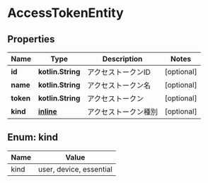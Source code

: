 
# AccessTokenEntity

## Properties
Name | Type | Description | Notes
------------ | ------------- | ------------- | -------------
**id** | **kotlin.String** | アクセストークンID |  [optional]
**name** | **kotlin.String** | アクセストークン名 |  [optional]
**token** | **kotlin.String** | アクセストークン |  [optional]
**kind** | [**inline**](#KindEnum) | アクセストークン種別 |  [optional]


<a name="KindEnum"></a>
## Enum: kind
Name | Value
---- | -----
kind | user, device, essential



